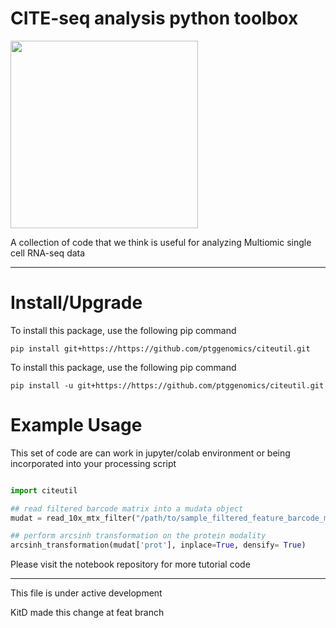 # CITE-seq analysis python toolbox

<img src="https://www.ptglab.com/img/logos/PTG_Genomics_logo.png" width = 300/>

A collection of code that we think is useful for analyzing Multiomic single cell RNA-seq data

----
# Install/Upgrade

To install this package, use the following pip command
```
pip install git+https://https://github.com/ptggenomics/citeutil.git
```

To install this package, use the following pip command
```
pip install -u git+https://https://github.com/ptggenomics/citeutil.git
```

# Example Usage
This set of code are can work in jupyter/colab environment or being incorporated into your processing script

```python

import citeutil

## read filtered barcode matrix into a mudata object
mudat = read_10x_mtx_filter("/path/to/sample_filtered_feature_barcode_matrix.h5", bc_block="/path/to/blocked_barcodes.txt")

## perform arcsinh transformation on the protein modality
arcsinh_transformation(mudat['prot'], inplace=True, densify= True)

```

Please visit the notebook repository for more tutorial code


----


This file is under active development

KitD made this change at feat branch